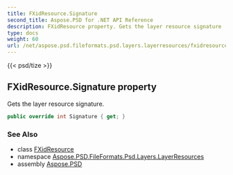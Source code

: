 ```yaml
---
title: FXidResource.Signature
second_title: Aspose.PSD for .NET API Reference
description: FXidResource property. Gets the layer resource signature
type: docs
weight: 60
url: /net/aspose.psd.fileformats.psd.layers.layerresources/fxidresource/signature/
---
```

{{< psd/tize >}}
## FXidResource.Signature property

Gets the layer resource signature.

```csharp
public override int Signature { get; }
```

### See Also

* class [FXidResource](../)
* namespace [Aspose.PSD.FileFormats.Psd.Layers.LayerResources](../../fxidresource/)
* assembly [Aspose.PSD](../../../)


